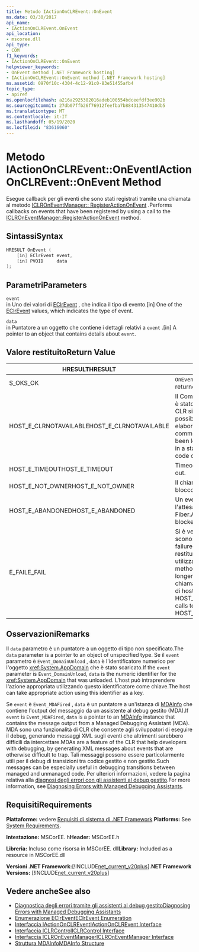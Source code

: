 ```yaml
---
title: Metodo IActionOnCLREvent::OnEvent
ms.date: 03/30/2017
api_name:
- IActionOnCLREvent.OnEvent
api_location:
- mscoree.dll
api_type:
- COM
f1_keywords:
- IActionOnCLREvent::OnEvent
helpviewer_keywords:
- OnEvent method [.NET Framework hosting]
- IActionOnCLREvent::OnEvent method [.NET Framework hosting]
ms.assetid: 0970f10c-4304-4c12-91c0-83e51455afb4
topic_type:
- apiref
ms.openlocfilehash: a216a2925382016adeb100554bdceefdf3ee902b
ms.sourcegitcommit: 27db07ffb26f76912feefba7b884313547410db5
ms.translationtype: MT
ms.contentlocale: it-IT
ms.lasthandoff: 05/19/2020
ms.locfileid: "83616060"
---
```

# <a name="iactiononclreventonevent-method"></a><span data-ttu-id="28afb-102">Metodo IActionOnCLREvent::OnEvent</span><span class="sxs-lookup"><span data-stu-id="28afb-102">IActionOnCLREvent::OnEvent Method</span></span>
<span data-ttu-id="28afb-103">Esegue callback per gli eventi che sono stati registrati tramite una chiamata al metodo [ICLROnEventManager:: RegisterActionOnEvent](iclroneventmanager-registeractiononevent-method.md) .</span><span class="sxs-lookup"><span data-stu-id="28afb-103">Performs callbacks on events that have been registered by using a call to the [ICLROnEventManager::RegisterActionOnEvent](iclroneventmanager-registeractiononevent-method.md) method.</span></span>  
  
## <a name="syntax"></a><span data-ttu-id="28afb-104">Sintassi</span><span class="sxs-lookup"><span data-stu-id="28afb-104">Syntax</span></span>  
  
```cpp  
HRESULT OnEvent (  
    [in] EClrEvent event,  
    [in] PVOID     data  
);  
```  
  
## <a name="parameters"></a><span data-ttu-id="28afb-105">Parametri</span><span class="sxs-lookup"><span data-stu-id="28afb-105">Parameters</span></span>  
 `event`  
 <span data-ttu-id="28afb-106">in Uno dei valori di [EClrEvent](eclrevent-enumeration.md) , che indica il tipo di evento.</span><span class="sxs-lookup"><span data-stu-id="28afb-106">[in] One of the [EClrEvent](eclrevent-enumeration.md) values, which indicates the type of event.</span></span>  
  
 `data`  
 <span data-ttu-id="28afb-107">in Puntatore a un oggetto che contiene i dettagli relativi a `event` .</span><span class="sxs-lookup"><span data-stu-id="28afb-107">[in] A pointer to an object that contains details about `event`.</span></span>  
  
## <a name="return-value"></a><span data-ttu-id="28afb-108">Valore restituito</span><span class="sxs-lookup"><span data-stu-id="28afb-108">Return Value</span></span>  
  
|<span data-ttu-id="28afb-109">HRESULT</span><span class="sxs-lookup"><span data-stu-id="28afb-109">HRESULT</span></span>|<span data-ttu-id="28afb-110">Description</span><span class="sxs-lookup"><span data-stu-id="28afb-110">Description</span></span>|  
|-------------|-----------------|  
|<span data-ttu-id="28afb-111">S_OK</span><span class="sxs-lookup"><span data-stu-id="28afb-111">S_OK</span></span>|<span data-ttu-id="28afb-112">`OnEvent`la restituzione è riuscita.</span><span class="sxs-lookup"><span data-stu-id="28afb-112">`OnEvent` returned successfully.</span></span>|  
|<span data-ttu-id="28afb-113">HOST_E_CLRNOTAVAILABLE</span><span class="sxs-lookup"><span data-stu-id="28afb-113">HOST_E_CLRNOTAVAILABLE</span></span>|<span data-ttu-id="28afb-114">Il Common Language Runtime (CLR) non è stato caricato in un processo oppure CLR si trova in uno stato in cui non è possibile eseguire codice gestito o elaborare la chiamata correttamente.</span><span class="sxs-lookup"><span data-stu-id="28afb-114">The common language runtime (CLR) has not been loaded into a process, or the CLR is in a state in which it cannot run managed code or process the call successfully.</span></span>|  
|<span data-ttu-id="28afb-115">HOST_E_TIMEOUT</span><span class="sxs-lookup"><span data-stu-id="28afb-115">HOST_E_TIMEOUT</span></span>|<span data-ttu-id="28afb-116">Timeout della chiamata.</span><span class="sxs-lookup"><span data-stu-id="28afb-116">The call timed out.</span></span>|  
|<span data-ttu-id="28afb-117">HOST_E_NOT_OWNER</span><span class="sxs-lookup"><span data-stu-id="28afb-117">HOST_E_NOT_OWNER</span></span>|<span data-ttu-id="28afb-118">Il chiamante non è il proprietario del blocco.</span><span class="sxs-lookup"><span data-stu-id="28afb-118">The caller does not own the lock.</span></span>|  
|<span data-ttu-id="28afb-119">HOST_E_ABANDONED</span><span class="sxs-lookup"><span data-stu-id="28afb-119">HOST_E_ABANDONED</span></span>|<span data-ttu-id="28afb-120">Un evento è stato annullato durante l'attesa di un thread bloccato o di Fiber.</span><span class="sxs-lookup"><span data-stu-id="28afb-120">An event was cancelled while a blocked thread or fiber was waiting on it.</span></span>|  
|<span data-ttu-id="28afb-121">E_FAIL</span><span class="sxs-lookup"><span data-stu-id="28afb-121">E_FAIL</span></span>|<span data-ttu-id="28afb-122">Si è verificato un errore irreversibile sconosciuto.</span><span class="sxs-lookup"><span data-stu-id="28afb-122">An unknown catastrophic failure occurred.</span></span> <span data-ttu-id="28afb-123">Se un metodo restituisce E_FAIL, CLR non è più utilizzabile all'interno del processo.</span><span class="sxs-lookup"><span data-stu-id="28afb-123">If a method returns E_FAIL, the CLR is no longer usable within the process.</span></span> <span data-ttu-id="28afb-124">Le chiamate successive a qualsiasi metodo di hosting restituiscono HOST_E_CLRNOTAVAILABLE.</span><span class="sxs-lookup"><span data-stu-id="28afb-124">Subsequent calls to any hosting method return HOST_E_CLRNOTAVAILABLE.</span></span>|  
  
## <a name="remarks"></a><span data-ttu-id="28afb-125">Osservazioni</span><span class="sxs-lookup"><span data-stu-id="28afb-125">Remarks</span></span>  
 <span data-ttu-id="28afb-126">Il `data` parametro è un puntatore a un oggetto di tipo non specificato.</span><span class="sxs-lookup"><span data-stu-id="28afb-126">The `data` parameter is a pointer to an object of unspecified type.</span></span> <span data-ttu-id="28afb-127">Se il `event` parametro è `Event_DomainUnload` , `data` è l'identificatore numerico per l'oggetto <xref:System.AppDomain> che è stato scaricato.</span><span class="sxs-lookup"><span data-stu-id="28afb-127">If the `event` parameter is `Event_DomainUnload`, `data` is the numeric identifier for the <xref:System.AppDomain> that was unloaded.</span></span> <span data-ttu-id="28afb-128">L'host può intraprendere l'azione appropriata utilizzando questo identificatore come chiave.</span><span class="sxs-lookup"><span data-stu-id="28afb-128">The host can take appropriate action using this identifier as a key.</span></span>  
  
 <span data-ttu-id="28afb-129">Se `event` è `Event_MDAFired` , `data` è un puntatore a un'istanza di [MDAInfo](../../../../docs/framework/unmanaged-api/hosting/mdainfo-structure.md) che contiene l'output del messaggio da un assistente al debug gestito (MDA).</span><span class="sxs-lookup"><span data-stu-id="28afb-129">If `event` is `Event_MDAFired`, `data` is a pointer to an [MDAInfo](../../../../docs/framework/unmanaged-api/hosting/mdainfo-structure.md) instance that contains the message output from a Managed Debugging Assistant (MDA).</span></span> <span data-ttu-id="28afb-130">MDA sono una funzionalità di CLR che consente agli sviluppatori di eseguire il debug, generando messaggi XML sugli eventi che altrimenti sarebbero difficili da intercettare.</span><span class="sxs-lookup"><span data-stu-id="28afb-130">MDAs are a feature of the CLR that help developers with debugging, by generating XML messages about events that are otherwise difficult to trap.</span></span> <span data-ttu-id="28afb-131">Tali messaggi possono essere particolarmente utili per il debug di transizioni tra codice gestito e non gestito.</span><span class="sxs-lookup"><span data-stu-id="28afb-131">Such messages can be especially useful in debugging transitions between managed and unmanaged code.</span></span> <span data-ttu-id="28afb-132">Per ulteriori informazioni, vedere la pagina relativa alla [diagnosi degli errori con gli assistenti al debug gestito](../../debug-trace-profile/diagnosing-errors-with-managed-debugging-assistants.md).</span><span class="sxs-lookup"><span data-stu-id="28afb-132">For more information, see [Diagnosing Errors with Managed Debugging Assistants](../../debug-trace-profile/diagnosing-errors-with-managed-debugging-assistants.md).</span></span>  
  
## <a name="requirements"></a><span data-ttu-id="28afb-133">Requisiti</span><span class="sxs-lookup"><span data-stu-id="28afb-133">Requirements</span></span>  
 <span data-ttu-id="28afb-134">**Piattaforme:** vedere [Requisiti di sistema di .NET Framework](../../get-started/system-requirements.md).</span><span class="sxs-lookup"><span data-stu-id="28afb-134">**Platforms:** See [System Requirements](../../get-started/system-requirements.md).</span></span>  
  
 <span data-ttu-id="28afb-135">**Intestazione:** MSCorEE. h</span><span class="sxs-lookup"><span data-stu-id="28afb-135">**Header:** MSCorEE.h</span></span>  
  
 <span data-ttu-id="28afb-136">**Libreria:** Incluso come risorsa in MSCorEE. dll</span><span class="sxs-lookup"><span data-stu-id="28afb-136">**Library:** Included as a resource in MSCorEE.dll</span></span>  
  
 <span data-ttu-id="28afb-137">**Versioni .NET Framework:**[!INCLUDE[net_current_v20plus](../../../../includes/net-current-v20plus-md.md)]</span><span class="sxs-lookup"><span data-stu-id="28afb-137">**.NET Framework Versions:** [!INCLUDE[net_current_v20plus](../../../../includes/net-current-v20plus-md.md)]</span></span>  
  
## <a name="see-also"></a><span data-ttu-id="28afb-138">Vedere anche</span><span class="sxs-lookup"><span data-stu-id="28afb-138">See also</span></span>

- [<span data-ttu-id="28afb-139">Diagnostica degli errori tramite gli assistenti al debug gestito</span><span class="sxs-lookup"><span data-stu-id="28afb-139">Diagnosing Errors with Managed Debugging Assistants</span></span>](../../debug-trace-profile/diagnosing-errors-with-managed-debugging-assistants.md)
- [<span data-ttu-id="28afb-140">Enumerazione EClrEvent</span><span class="sxs-lookup"><span data-stu-id="28afb-140">EClrEvent Enumeration</span></span>](eclrevent-enumeration.md)
- [<span data-ttu-id="28afb-141">Interfaccia IActionOnCLREvent</span><span class="sxs-lookup"><span data-stu-id="28afb-141">IActionOnCLREvent Interface</span></span>](iactiononclrevent-interface.md)
- [<span data-ttu-id="28afb-142">Interfaccia ICLRControl</span><span class="sxs-lookup"><span data-stu-id="28afb-142">ICLRControl Interface</span></span>](iclrcontrol-interface.md)
- [<span data-ttu-id="28afb-143">Interfaccia ICLROnEventManager</span><span class="sxs-lookup"><span data-stu-id="28afb-143">ICLROnEventManager Interface</span></span>](iclroneventmanager-interface.md)
- [<span data-ttu-id="28afb-144">Struttura MDAInfo</span><span class="sxs-lookup"><span data-stu-id="28afb-144">MDAInfo Structure</span></span>](mdainfo-structure.md)
